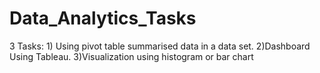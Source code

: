 # Data_Analytics_Tasks
3 Tasks: 1) Using pivot table summarised data in a data set. 2)Dashboard Using Tableau. 3)Visualization using histogram or bar chart
